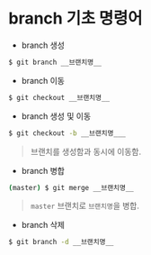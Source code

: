 # branch 기초 명령어

* branch 생성

```bash
$ git branch __브랜치명__
```

* branch 이동

```bash
$ git checkout __브랜치명__
```

* branch 생성 및 이동

```bash
$ git checkout -b __브랜치명___
```

> 브랜치를 생성함과 동시에 이동함.

* branch 병합

```bash
(master) $ git merge __브랜치명__
```

> `master` 브랜치로 `브랜치명`을 병합.

* branch 삭제

```bash
$ git branch -d __브랜치명__
```

